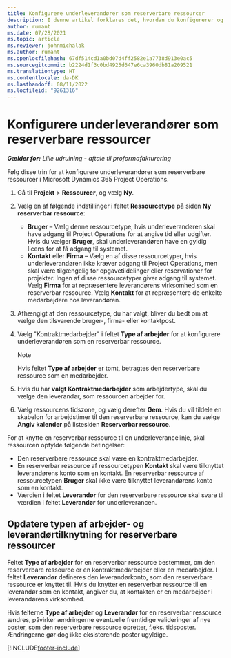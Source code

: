 ```yaml
---
title: Konfigurere underleverandører som reserverbare ressourcer
description: I denne artikel forklares det, hvordan du konfigurerer og vedligeholder underleverandørressourcer, der er oprettet ud fra brugere og kontaktpersoner i systemet, så de kan knyttes til underleverandører i Microsoft Dynamics 365 Project Operations.
author: rumant
ms.date: 07/28/2021
ms.topic: article
ms.reviewer: johnmichalak
ms.author: rumant
ms.openlocfilehash: 67df514cd1a0bd07d4ff2582e1a7738d913e0ac5
ms.sourcegitcommit: b2224d1f3c0bd4925d647e6ca3960db81a209521
ms.translationtype: HT
ms.contentlocale: da-DK
ms.lasthandoff: 08/11/2022
ms.locfileid: "9261316"
---
```

# <a name="set-up-subcontractors-as-bookable-resources"></a>Konfigurere underleverandører som reserverbare ressourcer

_**Gælder for:** Lille udrulning - aftale til proformafakturering_

Følg disse trin for at konfigurere underleverandører som reserverbare ressourcer i Microsoft Dynamics 365 Project Operations.

1. Gå til **Projekt** \> **Ressourcer**, og vælg **Ny**.
2. Vælg en af følgende indstillinger i feltet **Ressourcetype** på siden **Ny reserverbar ressource**:

    - **Bruger** – Vælg denne ressourcetype, hvis underleverandøren skal have adgang til Project Operations for at angive tid eller udgifter. Hvis du vælger **Bruger**, skal underleverandøren have en gyldig licens for at få adgang til systemet.
    - **Kontakt** eller **Firma** – Vælg en af disse ressourcetyper, hvis underleverandøren ikke kræver adgang til Project Operations, men skal være tilgængelig for opgavetildelinger eller reservationer for projekter. Ingen af disse ressourcetyper giver adgang til systemet. Vælg **Firma** for at repræsentere leverandørens virksomhed som en reserverbar ressource. Vælg **Kontakt** for at repræsentere de enkelte medarbejdere hos leverandøren.

3. Afhængigt af den ressourcetype, du har valgt, bliver du bedt om at vælge den tilsvarende bruger-, firma- eller kontaktpost.
4. Vælg "Kontraktmedarbejder" i feltet **Type af arbejder** for at konfigurere underleverandøren som en reserverbar ressource.

    > [!NOTE]
    > Hvis feltet **Type af arbejder** er tomt, betragtes den reserverbare ressource som en medarbejder.

5. Hvis du har **valgt Kontraktmedarbejder** som arbejdertype, skal du vælge den leverandør, som ressourcen arbejder for.
6. Vælg ressourcens tidszone, og vælg derefter **Gem**. Hvis du vil tildele en skabelon for arbejdstimer til den reserverbare ressource, kan du vælge **Angiv kalender** på listesiden **Reserverbar ressource**.

For at knytte en reserverbar ressource til en underleverancelinje, skal ressourcen opfylde følgende betingelser:

- Den reserverbare ressource skal være en kontraktmedarbejder.
- En reserverbar ressource af ressourcetypen **Kontakt** skal være tilknyttet leverandørens konto som en kontakt. En reserverbar ressource af ressourcetypen **Bruger** skal ikke være tilknyttet leverandørens konto som en kontakt.
- Værdien i feltet **Leverandør** for den reserverbare ressource skal svare til værdien i feltet **Leverandør** for underleverancen.

## <a name="update-the-type-of-worker-and-vendor-mapping-for-bookable-resources"></a>Opdatere typen af arbejder- og leverandørtilknytning for reserverbare ressourcer

Feltet **Type af arbejder** for en reserverbar ressource bestemmer, om den reserverbare ressource er en kontraktmedarbejder eller en medarbejder. I feltet **Leverandør** defineres den leverandørkonto, som den reserverbare ressource er knyttet til. Hvis du knytter en reserverbar ressource til en leverandør som en kontakt, angiver du, at kontakten er en medarbejder i leverandørens virksomhed.

Hvis felterne **Type af arbejder** og **Leverandør** for en reserverbar ressource ændres, påvirker ændringerne eventuelle fremtidige valideringer af nye poster, som den reserverbare ressource opretter, f.eks. tidsposter. Ændringerne gør dog ikke eksisterende poster ugyldige.

[!INCLUDE[footer-include](../../includes/footer-banner.md)]
